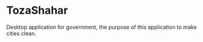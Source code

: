 # TozaShahar

Desktop application for government, the purpose of this application to make cities clean.
